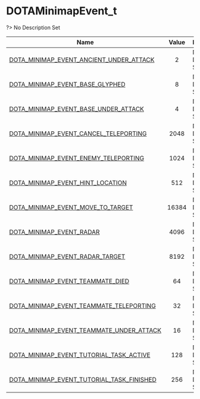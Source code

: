 # DOTAMinimapEvent_t
?> No Description Set

Name|Value|Description|Client
--|:--:|--|:--:
[DOTA_MINIMAP_EVENT_ANCIENT_UNDER_ATTACK](Constants/DOTAMinimapEvent_t/DOTA_MINIMAP_EVENT_ANCIENT_UNDER_ATTACK)|2|No Description Set|✖
[DOTA_MINIMAP_EVENT_BASE_GLYPHED](Constants/DOTAMinimapEvent_t/DOTA_MINIMAP_EVENT_BASE_GLYPHED)|8|No Description Set|✖
[DOTA_MINIMAP_EVENT_BASE_UNDER_ATTACK](Constants/DOTAMinimapEvent_t/DOTA_MINIMAP_EVENT_BASE_UNDER_ATTACK)|4|No Description Set|✖
[DOTA_MINIMAP_EVENT_CANCEL_TELEPORTING](Constants/DOTAMinimapEvent_t/DOTA_MINIMAP_EVENT_CANCEL_TELEPORTING)|2048|No Description Set|✖
[DOTA_MINIMAP_EVENT_ENEMY_TELEPORTING](Constants/DOTAMinimapEvent_t/DOTA_MINIMAP_EVENT_ENEMY_TELEPORTING)|1024|No Description Set|✖
[DOTA_MINIMAP_EVENT_HINT_LOCATION](Constants/DOTAMinimapEvent_t/DOTA_MINIMAP_EVENT_HINT_LOCATION)|512|No Description Set|✖
[DOTA_MINIMAP_EVENT_MOVE_TO_TARGET](Constants/DOTAMinimapEvent_t/DOTA_MINIMAP_EVENT_MOVE_TO_TARGET)|16384|No Description Set|✖
[DOTA_MINIMAP_EVENT_RADAR](Constants/DOTAMinimapEvent_t/DOTA_MINIMAP_EVENT_RADAR)|4096|No Description Set|✖
[DOTA_MINIMAP_EVENT_RADAR_TARGET](Constants/DOTAMinimapEvent_t/DOTA_MINIMAP_EVENT_RADAR_TARGET)|8192|No Description Set|✖
[DOTA_MINIMAP_EVENT_TEAMMATE_DIED](Constants/DOTAMinimapEvent_t/DOTA_MINIMAP_EVENT_TEAMMATE_DIED)|64|No Description Set|✖
[DOTA_MINIMAP_EVENT_TEAMMATE_TELEPORTING](Constants/DOTAMinimapEvent_t/DOTA_MINIMAP_EVENT_TEAMMATE_TELEPORTING)|32|No Description Set|✖
[DOTA_MINIMAP_EVENT_TEAMMATE_UNDER_ATTACK](Constants/DOTAMinimapEvent_t/DOTA_MINIMAP_EVENT_TEAMMATE_UNDER_ATTACK)|16|No Description Set|✖
[DOTA_MINIMAP_EVENT_TUTORIAL_TASK_ACTIVE](Constants/DOTAMinimapEvent_t/DOTA_MINIMAP_EVENT_TUTORIAL_TASK_ACTIVE)|128|No Description Set|✖
[DOTA_MINIMAP_EVENT_TUTORIAL_TASK_FINISHED](Constants/DOTAMinimapEvent_t/DOTA_MINIMAP_EVENT_TUTORIAL_TASK_FINISHED)|256|No Description Set|✖
